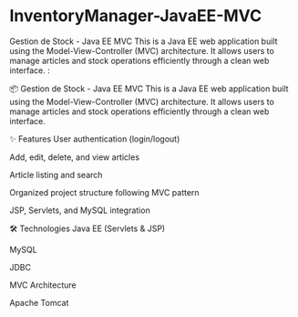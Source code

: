 # InventoryManager-JavaEE-MVC
 Gestion de Stock - Java EE MVC This is a Java EE web application built using the Model-View-Controller (MVC) architecture. It allows users to manage articles and stock operations efficiently through a clean web interface.
:

📦 Gestion de Stock - Java EE MVC
This is a Java EE web application built using the Model-View-Controller (MVC) architecture. It allows users to manage articles and stock operations efficiently through a clean web interface.

✨ Features
User authentication (login/logout)

Add, edit, delete, and view articles

Article listing and search

Organized project structure following MVC pattern

JSP, Servlets, and MySQL integration

🛠️ Technologies
Java EE (Servlets & JSP)

MySQL

JDBC

MVC Architecture

Apache Tomcat

